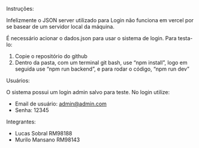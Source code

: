Instruções:

Infelizmente o JSON server utilizado para Login não funciona em vercel por se basear de um servidor local da máquina.

É necessário acionar o dados.json para usar o sistema de login. Para testa-lo:

1. Copie o repositório do github
2. Dentro da pasta, com um terminal git bash, use “npm install”, logo em seguida use “npm run 
backend”, e para rodar o código, “npm run dev”

Usuários: 

O sistema possui um login admin salvo para teste. No login utilize:
- Email de usuário:
admin@admin.com
- Senha:
12345

Integrantes:
- Lucas Sobral RM98188
- Murilo Mansano RM98143
